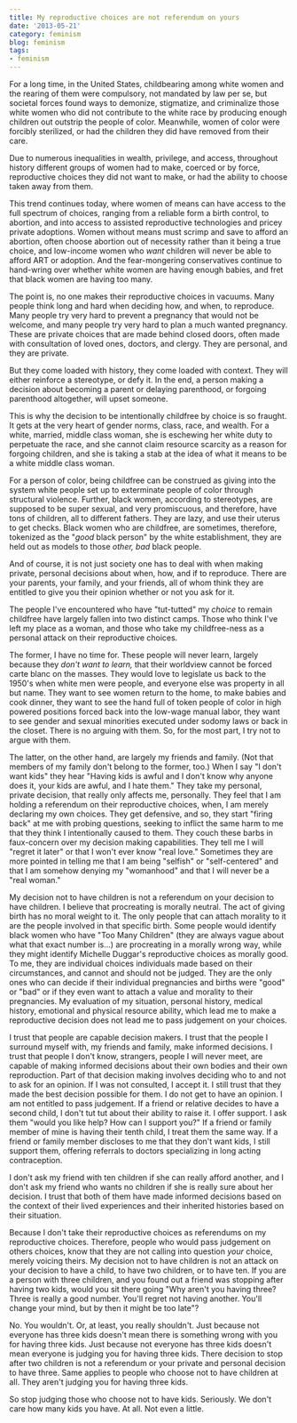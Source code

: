 ```yaml
---
title: My reproductive choices are not referendum on yours
date: '2013-05-21'
category: feminism
blog: feminism
tags:
- feminism
---
```


For a long time, in the United States, childbearing among white women and the rearing of them were compulsory, not mandated by law per se, but societal forces found ways to demonize, stigmatize, and criminalize those white women who did not contribute to the white race by producing enough children out outstrip the people of color. Meanwhile, women of color were forcibly sterilized, or had the children they did have removed from their care.

Due to numerous inequalities in wealth, privilege, and access, throughout history different groups of women had to make, coerced or by force, reproductive choices they did not want to make, or had the ability to choose taken away from them.

This trend continues today, where women of means can have access to the full spectrum of choices, ranging from a reliable form a birth control, to abortion, and into access to assisted reproductive technologies and pricey private adoptions. Women without means must scrimp and save to afford an abortion, often choose abortion out of necessity rather than it being a true choice, and low-income women who <em>want </em>children will never be able to afford ART or adoption. And the fear-mongering conservatives continue to hand-wring over whether white women are having enough babies, and fret that black women are having too many.

The point is, no one makes their reproductive choices in vacuums. Many people think long and hard when deciding how, and when, to reproduce. Many people try very hard to prevent a pregnancy that would not be welcome, and many people try very hard to plan a much wanted pregnancy. These are private choices that are made behind closed doors, often made with consultation of loved ones, doctors, and clergy. They are personal, and they are private.

<!--more-->

But they come loaded with history, they come loaded with context. They will either reinforce a stereotype, or defy it. In the end, a person making a decision about becoming a parent or delaying parenthood, or forgoing parenthood altogether, will upset someone.

This is why the decision to be intentionally childfree by choice is so fraught. It gets at the very heart of gender norms, class, race, and wealth. For a white, married, middle class woman, she is eschewing her white duty to perpetuate the race, and she cannot claim resource scarcity as a reason for forgoing children, and she is taking a stab at the idea of what it means to be a white middle class woman.

For a person of color, being childfree can be construed as giving into the system white people set up to exterminate people of color through structural violence. Further, black women, according to stereotypes, are supposed to be super sexual, and very promiscuous, and therefore, have tons of children, all to different fathers. They are lazy, and use their uterus to get checks. Black women who are childfree, are sometimes, therefore, tokenized as the "<em>good </em>black person" by the white establishment, they are held out as models to those <em>other, bad </em>black people.

And of course, it is not just society one has to deal with when making private, personal decisions about when, how, and if to reproduce. There are your parents, your family, and your friends, all of whom think they are entitled to give you their opinion whether or not you ask for it.

The people I've encountered who have "tut-tutted" my <em>choice </em> to remain childfree have largely fallen into two distinct camps. Those who think I've left my place as a woman, and those who take my childfree-ness as a personal attack on their reproductive choices.

The former, I have no time for. These people will never learn, largely because they <em>don't want to learn,</em> that their worldview cannot be forced carte blanc on the masses. They would love to legislate us back to the 1950's when white men were people, and everyone else was property in all but name. They want to see women return to the home, to make babies and cook dinner, they want to see the hand full of token people of color in high powered positions forced back into the low-wage manual labor, they want to see gender and sexual minorities executed under sodomy laws or back in the closet. There is no arguing with them. So, for the most part, I try not to argue with them.

The latter, on the other hand, are largely my friends and family. (Not that members of my family don't belong to the former, too.) When I say "I don't want kids" they hear "Having kids is awful and I don't know why anyone does it, your kids are awful, and I hate them." They take my personal, private decision, that really only affects me, personally. They feel that I am holding a referendum on their reproductive choices, when, I am merely declaring my own choices. They get defensive, and so, they start "firing back" at me with probing questions, seeking to inflict the same harm to me that they think I intentionally caused to them. They couch these barbs in faux-concern over my decision making capabilities. They tell me I will "regret it later" or that I won't ever know "real love." Sometimes they are more pointed in telling me that I am being "selfish" or "self-centered" and that I am somehow denying my "womanhood" and that I will never be a "real woman."

My decision not to have children is not a referendum on your decision to have children. I believe that procreating is morally neutral. The act of giving birth has no moral weight to it. The only people that can attach morality to it are the people involved in that specific birth. Some people would identify black women who have "Too Many Children" (they are always vague about what that exact number is...) are procreating in a morally wrong way, while they might identify Michelle Duggar's reproductive choices as morally good. To me, they are individual choices individuals made based on their circumstances, and cannot and should not be judged. They are the only ones who can decide if their individual pregnancies and births were "good" or "bad" or if they even want to attach a value and morality to their pregnancies. My evaluation of my situation, personal history, medical history, emotional and physical resource ability, which lead me to make a reproductive decision does not lead me to pass judgement on your choices.

I trust that people are capable decision makers. I trust that the people I surround myself with, my friends and family, make informed decisions. I trust that people I don't know, strangers, people I will never meet, are capable of making informed decisions about their own bodies and their own reproduction. Part of that decision making involves deciding who to and not to ask for an opinion. If I was not consulted, I accept it. I still trust that they made the best decision possible for them. I do not get to have an opinion. I am not entitled to pass judgement. If a friend or relative decides to have a second child, I don't tut tut about their ability to raise it. I offer support. I ask them "would you like help? How can I support you?" If a friend or family member of mine is having their tenth child, I treat them the same way. If a friend or family member discloses to me that they don't want kids, I still support them, offering referrals to doctors specializing in long acting contraception.

I don't ask my friend with ten children if she can really afford another, and I don't ask my friend who wants no children if she is really sure about her decision. I trust that both of them have made informed decisions based on the context of their lived experiences and their inherited histories based on their situation.

Because I don't take their reproductive choices as referendums on my reproductive choices. Therefore, people who would pass judgement on others choices, know that they are not calling into question <em> your </em> choice, merely voicing theirs. My decision not to have children is not an attack on your decision to have a child, to have two children, or to have ten. If you are a person with three children, and you found out a friend was stopping after having two kids, would you sit there going "Why aren't you having three? Three is really a good number. You'll regret not having another. You'll change your mind, but by then it might be too late"?

No. You wouldn't. Or, at least, you really shouldn't. Just because not everyone has three kids doesn't mean there is something wrong with you for having three kids. Just because not everyone has three kids doesn't mean everyone is judging you for having three kids. There decision to stop after two children is not a referendum or your private and personal decision to have three. Same applies to people who choose not to have children at all. They aren't judging you for having three kids.

So stop judging those who choose not to have kids. Seriously. We don't care how many kids you have. At all. Not even a little.
